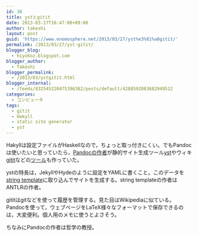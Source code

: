```yaml
---
id: 38
title: ystとgitit
date: 2013-03-27T16:47:00+09:00
author: takeshi
layout: post
guid: 'https://www.enomosphere.net/2013/03/27/yst%e3%81%a8gitit/'
permalink: /2013/03/27/yst-gitit/
blogger_blog:
  - hiyokoz.blogspot.com
blogger_author:
  - Takeshi
blogger_permalink:
  - /2013/03/ystgitit.html
blogger_internal:
  - /feeds/832545220475396382/posts/default/4288592083682949512
categories:
  - コンピュータ
tags:
  - gitit
  - Hakyll
  - static site generator
  - yst
---
```

Hakyllは設定ファイルがHaskellなので，ちょっと取っ付きにくい。でもPandocは使いたいと思っていたら，<a href="http://johnmacfarlane.net/">Pandocの作者</a>が静的サイト生成ツール<a href="https://github.com/jgm/yst">yst</a>やウィキ<a href="http://gitit.net/">gitit</a>などの<a href="http://johnmacfarlane.net/tools.html">ツール</a>も作っていた。<!--more-->

ystの特長は，JekyllやHydeのように設定をYAMLに書くこと。このデータを<a href="http://www.stringtemplate.org/">string template</a>に取り込んでサイトを生成する。string templateの作者はANTLRの作者。

gititはgitなどを使って履歴を管理する。見た目はWikipediaに似ている。Pandocを使って，ウェブページをLaTeX様々なフォーマットで保存できるのは，大変便利。個人用のメモに使うとよさそう。

ちなみにPandocの作者は哲学の教授。